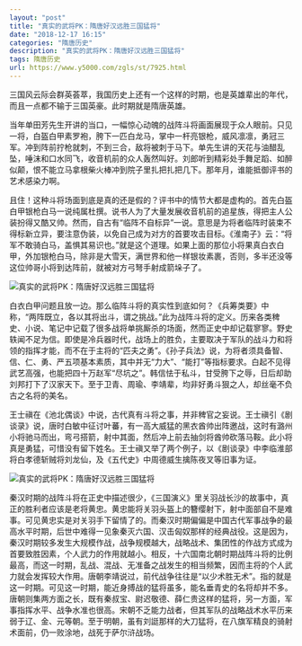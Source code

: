 ```yaml
---
layout: "post"
title: "真实的武将PK：隋唐好汉远胜三国猛将"
date: "2018-12-17 16:15"
categories: "隋唐历史"
description: "真实的武将PK：隋唐好汉远胜三国猛将"
tags: 隋唐历史
url: https://www.y5000.com/zgls/st/7925.html
---
```






三国风云际会群英荟萃，我国历史上还有一个这样的时期，也是英雄辈出的年代，而且一点都不输于三国英豪。此时期就是隋唐英雄。

当年单田芳先生开讲的当口，一幅惊心动魄的战阵斗将画面展现于众人眼前。只见一将，白盔白甲素罗袍，胯下一匹白龙马，掌中一杆亮银枪，威风凛凛，勇冠三军。冲到阵前拧枪就刺，不到三合，敌将被刺于马下。单先生讲的天花与油醋乱坠，唾沫和口水同飞，收音机前的众人轰然叫好。刘郎听到精彩处手舞足蹈、如醉似颠，恨不能立马拿根柴火棒冲到院子里扎把扎把几下。那年月，谁能抵御评书的艺术感染力啊。

且住！这种斗将场面到底是真的还是假的？评书中的情节大都是虚构的。首先白盔白甲银枪白马一说纯属杜撰。说书人为了大量发展收音机前的追星族，得把主人公装扮得又酷又帅。然而，自古有“临阵不自标异”一说。意思是为将者临阵时装束不得标新立异，要注意伪装，以免自己成为对方的首要攻击目标。《淮南子》云：“将军不敢骑白马，盖惧其易识也。”就是这个道理。如果上面的那位小将果真白衣白甲，外加银枪白马，除非是大雪天，满世界和他一样银妆素裹，否则，多半还没等这位帅哥小将到达阵前，就被对方弓弩手射成箭垛子了。

![真实的武将PK：隋唐好汉远胜三国猛将](/uploads/allimg/161221/6-161221141023U6.JPG)

白衣白甲问题且放一边。那么临阵斗将的真实性到底如何？《兵筹类要》中称，“两阵既立，各以其将出斗，谓之挑战。”此为战阵斗将的定义。历来各类稗史、小说、笔记中记载了很多战将单挑厮杀的场面，然而正史中却记载寥寥。野史轶闻不足为信。即使是冷兵器时代，战场上的胜负，主要取决于军队的战斗力和将领的指挥才能，而不在于主将的“匹夫之勇”。《孙子兵法》说，为将者须具备智、信、仁、勇、严五项基本素质，其中并无“力大”、“能打”等指标要求。白起不见得武艺高强，也能把四十万赵军“尽坑之”。韩信怯于私斗，甘受胯下之辱，日后却助刘邦打下了汉家天下。至于卫青、周瑜、李靖辈，均非好勇斗狠之人，却丝毫不负古之名将的美名。

王士禛在《池北偶谈》中说，古代真有斗将之事，并非稗官之妄说。王士禛引《剧谈录》说，唐时白敏中征讨叶蕃，有一高大威猛的黑衣酋帅出阵邀战，这时有潞州小将驰马而出，弯弓搭箭，射中其面，然后冲上前去抽剑将酋帅砍落马鞍。此小将真是勇猛，可惜没有留下姓名。王士禛又举了两个例子，以《剧谈录》中李临淮部将白孝德斩贼将刘龙仙，及《五代史》中周德威生擒陈夜叉等旧事为证。

![真实的武将PK：隋唐好汉远胜三国猛将](/uploads/allimg/161221/6-161221141036246.JPG)

秦汉时期的战阵斗将在正史中描述很少，《三国演义》里关羽战长沙的故事中，真正的胜利者应该是老将黄忠。黄忠能将关羽头盔上的簪缨射下，射中面部自不是难事。可见黄忠实是对关羽手下留情了的。而秦汉时期偏偏是中国古代军事战争的最高水平时期，后世中难得一见象秦灭六国、汉击匈奴那样的经典战役。这是因为，秦汉时期较多发生大规模作战，战争规模越大，战略战术、集团性的作战方式成为首要致胜因素，个人武力的作用就越小。相反，十六国南北朝时期战阵斗将的比例最高，而这一时期，乱战、混战、无准备之战发生的相当频繁，因而主将的个人武力就会发挥较大作用。唐朝李靖说过，前代战争往往是“以少术胜无术”。指的就是这一时期。可见这一时期，能近身搏战的猛将虽多，能名垂青史的名将却并不多。唐朝则集两方面之长，既有秦叔宝、尉迟敬德、薛仁贵这样的猛将，另一方面，军事指挥水平、战争水准也很高。宋朝不乏能力战者，但其军队的战略战术水平历来弱于辽、金、元等朝。至于明朝，虽有刘誔那样的大刀猛将，在八旗军精良的骑射术面前，仍一败涂地，战死于萨尔浒战场。

